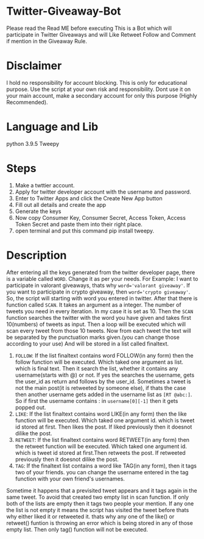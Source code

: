 # Twitter-Giveaway-Bot
Please read the Read ME before executing
This is a Bot which will participate in Twitter Giveaways and will Like Retweet Follow and Comment if mention in the Giveaway Rule.

# Disclaimer
I hold no responsibility for account blocking.  This is only for educational purpose. Use the script at your own risk and responsibility. Dont use it on your main account, make a secondary account for only this purpose (Highly Recommended).

# Language and Lib
python 3.9.5
Tweepy

# Steps
1. Make a twttier account.
2. Apply for twitter developer account with the username and password.
3. Enter to Twitter Apps and click the Create New App button
4. Fill out all details and create the app
5. Generate the keys
6. Now copy Consumer Key, Consumer Secret, Access Token, Access Token Secret and paste them into their right place.
7. open terminal and put this command pip install tweepy. 

# Description
 After entering all the keys generated from the twitter developer page, there is a variable called `WORD`. Change it as per your needs. For Example: I want to participate in   valorant giveaways, thats why `word='valorant giveaway'`.
 If you want to participate in crypto giveaway, then `word='crypto giveaway'`.
 So, the script will starting with word you entered in twitter.
 After that there is function called `SCAN`. It takes an argument as a integer. The number of tweets you need  in every iteration. In my case it is set as 10.
 Then the `SCAN` function searches the twitter with the word you have given and takes first 10(numbers) of tweets as input.
 Then a loop will be executed which will scan every tweet from those 10 tweets.
 Now from each tweet the text will be separated by the punctuation marks given.(you can change those according to your use) And will be stored in a list called finaltext.

 1. `FOLLOW`: If the list finaltext contains word FOLLOW(in any form) then the follow function will be executed. Which taked one argument as list. which is final text.
    Then it search the list, whether it contains any username(starts with @) or not. If yes the searches the username, gets the user_id as return and follows by the user_id.
    Sometimes a tweet is not the main post(it is retweeted by someone else), if thats the case then another username gets added in the username list as `[RT @abc:]`. So if first       the username contains : in `username[0][-1]` then it gets popped out.
 2. `LIKE`: If the list finaltext contains word LIKE(in any form) then the like function will be executed. Which taked one argument id. which is tweet id stored at first. Then         likes the post. If liked previously then it doesnot dilike the post.
 3. `RETWEET`: If the list finaltext contains word RETWEET(in any form) then the retweet function will be executed. Which taked one argument id. which is tweet id stored at          first.Then retweets the post. If retweeted previously then it doesnot dilike the post.
 4. `TAG`: If the finaltext list contains a word like TAG(in any form), then it tags two of your friends. you can change the username entered in the tag function with your own         friend's usernames. 
 
 Sometime it happens that a previsited tweet appears and it tags again in the same tweet. To avoid that created two empty list in scan function. 
 If only both of the lists are empty then it tags two people your mention. If any one the list is not empty it means the script has visited the tweet before thats why either liked it or retweeted it. thats why any one of the like() or retweet() funtion is throwing an error which is being stored in any of those empty list. Then only tag() function will not be executed.
 

 


